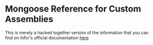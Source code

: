 # Mongoose Reference for Custom Assemblies

This is merely a hacked together version of the information that you can find on Infor's official documentation [here](https://docs.infor.com/mg/10.x/en-us/mongooseolh/default.html?helpcontent=upz1498807102081.html)

